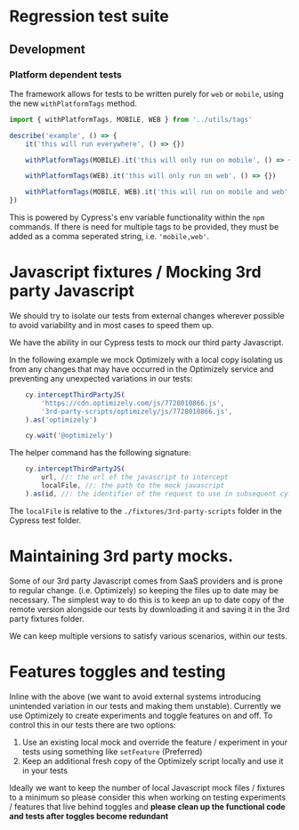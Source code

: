 # Regression test suite

## Development

### Platform dependent tests

The framework allows for tests to be written purely for `web` or `mobile`, using the new `withPlatformTags` method.

```javascript
import { withPlatformTags, MOBILE, WEB } from '../utils/tags'

describe('example', () => {
    it('this will run everywhere', () => {})

    withPlatformTags(MOBILE).it('this will only run on mobile', () => {})

    withPlatformTags(WEB).it('this will only run on web', () => {})

    withPlatformTags(MOBILE, WEB).it('this will run on mobile and web', () => {})
})
```

This is powered by Cypress's env variable functionality within the `npm` commands. If there is need for multiple tags to be provided, they must be added as a comma seperated string, i.e. `'mobile,web'`.

# Javascript fixtures / Mocking 3rd party Javascript

We should try to isolate our tests from external changes wherever possible to avoid variability and in most cases to speed them up. 

We have the ability in our Cypress tests to mock our third party Javascript. 

In the following example we mock Optimizely with a local copy isolating us from any changes that may have occurred in the Optimizely service and preventing any unexpected variations in our tests: 

```javascript
    cy.interceptThirdPartyJS(
        'https://cdn.optimizely.com/js/7728010866.js', 
        '3rd-party-scripts/optimizely/js/7728010866.js', 
    ).as('optimizely')

    cy.wait('@optimizely')
```

The helper command has the following signature: 
```javascript
    cy.interceptThirdPartyJS(
        url, //: the url of the javascript to intercept 
        localFile, //: the path to the mock javascript 
    ).as(id, //: the identifier of the request to use in subsequent cy.wait(id) calls)
```
The `localFile` is relative to the `./fixtures/3rd-party-scripts` folder in the Cypress test folder. 

# Maintaining 3rd party mocks. 
Some of our 3rd party Javascript comes from SaaS providers and is prone to regular change. (i.e. Optimizely) so keeping the files up to date may be necessary. The simplest way to do this is to keep an up to date copy of the remote version alongside our tests by downloading it and saving it in the 3rd party fixtures folder. 

We can keep multiple versions to satisfy various scenarios, within our tests. 

# Features toggles and testing

Inline with the above (we want to avoid external systems introducing unintended variation in our tests and making them unstable). Currently we use Optimizely to create experiments and toggle features on and off. To control this in our tests there are two options: 

1. Use an existing local mock and override the feature / experiment in your tests using something like `setFeature` (Preferred)
2. Keep an additional fresh copy of the Optimizely script locally and use it in your tests

Ideally we want to keep the number of local Javascript mock files / fixtures to a minimum so please consider this when working on testing experiments / features that live behind toggles and **please clean up the functional code and tests after toggles become redundant**
